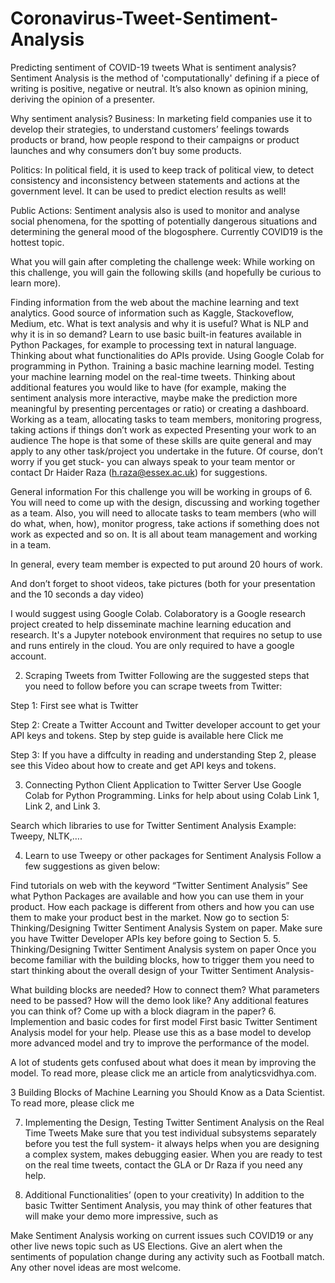 # Coronavirus-Tweet-Sentiment-Analysis
Predicting sentiment of COVID-19 tweets
What is sentiment analysis?
Sentiment Analysis is the method of 'computationally' defining if a piece of writing is positive, negative or neutral. It’s also known as opinion mining, deriving the opinion of a presenter.

Why sentiment analysis?
Business: In marketing field companies use it to develop their strategies, to understand customers’ feelings towards products or brand, how people respond to their campaigns or product launches and why consumers don’t buy some products.

Politics: In political field, it is used to keep track of political view, to detect consistency and inconsistency between statements and actions at the government level. It can be used to predict election results as well!

Public Actions: Sentiment analysis also is used to monitor and analyse social phenomena, for the spotting of potentially dangerous situations and determining the general mood of the blogosphere. Currently COVID19 is the hottest topic.

What you will gain after completing the challenge week:
While working on this challenge, you will gain the following skills (and hopefully be curious to learn more).

Finding information from the web about the machine learning and text analytics. Good source of information such as Kaggle, Stackoveflow, Medium, etc.
What is text analysis and why it is useful?
What is NLP and why it is in so demand?
Learn to use basic built-in features available in Python Packages, for example to processing text in natural language.
Thinking about what functionalities do APIs provide.
Using Google Colab for programming in Python.
Training a basic machine learning model.
Testing your machine learning model on the real-time tweets.
Thinking about additional features you would like to have (for example, making the sentiment analysis more interactive, maybe make the prediction more meaningful by presenting percentages or ratio) or creating a dashboard.
Working as a team, allocating tasks to team members, monitoring progress, taking actions if things don’t work as expected
Presenting your work to an audience
The hope is that some of these skills are quite general and may apply to any other task/project you undertake in the future. Of course, don’t worry if you get stuck- you can always speak to your team mentor or contact Dr Haider Raza (h.raza@essex.ac.uk) for suggestions.

General information
For this challenge you will be working in groups of 6. You will need to come up with the design, discussing and working together as a team. Also, you will need to allocate tasks to team members (who will do what, when, how), monitor progress, take actions if something does not work as expected and so on. It is all about team management and working in a team.

In general, every team member is expected to put around 20 hours of work.

And don’t forget to shoot videos, take pictures (both for your presentation and the 10 seconds a day video)

I would suggest using Google Colab. Colaboratory is a Google research project created to help disseminate machine learning education and research. It's a Jupyter notebook environment that requires no setup to use and runs entirely in the cloud. You are only required to have a google account.

2. Scraping Tweets from Twitter
Following are the suggested steps that you need to follow before you can scrape tweets from Twitter:

Step 1: First see what is Twitter

Step 2: Create a Twitter Account and Twitter developer account to get your API keys and tokens. Step by step guide is available here Click me

Step 3: If you have a diffculty in reading and understanding Step 2, please see this Video about how to create and get API keys and tokens.

3. Connecting Python Client Application to Twitter Server
Use Google Colab for Python Programming. Links for help about using Colab Link 1, Link 2, and Link 3.

Search which libraries to use for Twitter Sentiment Analysis Example: Tweepy, NLTK,….

4. Learn to use Tweepy or other packages for Sentiment Analysis
Follow a few suggestions as given below:

Find tutorials on web with the keyword “Twitter Sentiment Analysis”
See what Python Packages are available and how you can use them in your product.
How each package is different from others and how you can use them to make your product best in the market.
Now go to section 5: Thinking/Designing Twitter Sentiment Analysis System on paper. Make sure you have Twitter Developer APIs key before going to Section 5.
5. Thinking/Designing Twitter Sentiment Analysis system on paper
Once you become familiar with the building blocks, how to trigger them you need to start thinking about the overall design of your Twitter Sentiment Analysis-

What building blocks are needed?
How to connect them?
What parameters need to be passed?
How will the demo look like?
Any additional features you can think of?
Come up with a block diagram in the paper?
6. Implemention and basic codes for first model
First basic Twitter Sentiment Analysis model for your help. Please use this as a base model to develop more advanced model and try to improve the performance of the model.

A lot of students gets confused about what does it mean by improving the model. To read more, please click me an article from analyticsvidhya.com.

3 Building Blocks of Machine Learning you Should Know as a Data Scientist. To read more, please click me

7. Implementing the Design, Testing Twitter Sentiment Analysis on the Real Time Tweets
Make sure that you test individual subsystems separately before you test the full system- it always helps when you are designing a complex system, makes debugging easier. When you are ready to test on the real time tweets, contact the GLA or Dr Raza if you need any help.

8. Additional Functionalities’ (open to your creativity)
In addition to the basic Twitter Sentiment Analysis, you may think of other features that will make your demo more impressive, such as

Make Sentiment Analysis working on current issues such COVID19 or any other live news topic such as US Elections.
Give an alert when the sentiments of population change during any activity such as Football match.
Any other novel ideas are most welcome.
